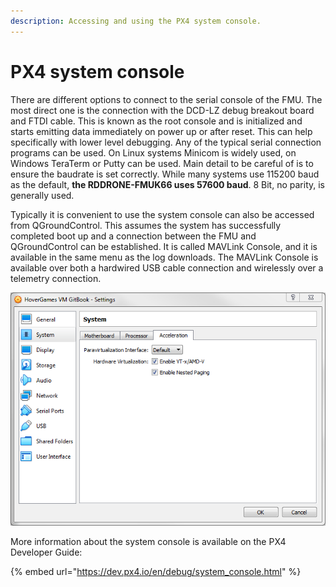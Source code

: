 ```yaml
---
description: Accessing and using the PX4 system console.
---
```


# PX4 system console

There are different options to connect to the serial console of the FMU. The most direct one is the connection with the DCD-LZ debug breakout board and FTDI cable. This is known as the root console and is initialized and starts emitting data immediately on power up or after reset. This can help specifically with lower level debugging. Any of the typical serial connection programs can be used. On Linux systems Minicom is widely used, on Windows TeraTerm or Putty can be used. Main detail to be careful of is to ensure the baudrate is set correctly. While many systems use 115200 baud as the default, **the RDDRONE-FMUK66 uses 57600 baud**. 8 Bit, no parity, is generally used.

Typically it is convenient to use the system console can also be accessed from QGroundControl. This assumes the system has successfully completed boot up and a connection between the FMU and QGroundControl can be established. It is called MAVLink Console, and it is available in the same menu as the log downloads. The MAVLink Console is available over both a hardwired USB cable connection and wirelessly over a telemetry connection.

![The MAVLink Console can be found in the same menu as the Log Download feature. ](<../../.gitbook/assets/image (87).png>)

More information about the system console is available on the PX4 Developer Guide:

{% embed url="https://dev.px4.io/en/debug/system_console.html" %}

